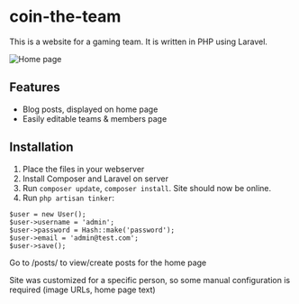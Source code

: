 # coin-the-team
This is a website for a gaming team. It is written in PHP using Laravel.

![Home page](https://2.bp.blogspot.com/-gWZwCd9N8iU/V0PMgI8wR2I/AAAAAAAAApg/ItTS2jihvc4HrFMtd80zVERmx8qpepJFACLcB/s1600/ss%2B%25282016-05-23%2Bat%2B10.35.15%2529.png)

## Features

* Blog posts, displayed on home page
* Easily editable teams & members page

## Installation

1. Place the files in your webserver
2. Install Composer and Laravel on server
3. Run `composer update`, `composer install`. Site should now be online.
4. Run `php artisan tinker`:
  ```
  $user = new User();
  $user->username = 'admin';
  $user->password = Hash::make('password');
  $user->email = 'admin@test.com';
  $user->save();
  ```
  
Go to /posts/ to view/create posts for the home page

Site was customized for a specific person, so some manual configuration is required (image URLs, home page text)
